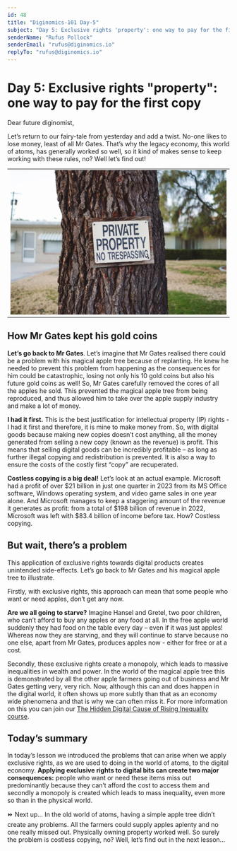 ```yaml
---
id: 48
title: "Diginomics-101 Day-5"
subject: "Day 5: Exclusive rights 'property': one way to pay for the first copy"
senderName: "Rufus Pollock"
senderEmail: "rufus@diginomics.io"
replyTo: "rufus@diginomics.io"
---
```


# **Day 5: Exclusive rights "property": one way to pay for the first copy**

Dear future diginomist,

Let’s return to our fairy-tale from yesterday and add a twist. No-one likes to lose money, least of all Mr Gates. That’s why the legacy economy, this world of atoms, has generally worked so well, so it kind of makes sense to keep working with these rules, no? Well let’s find out!

<table width="100%">
  <tr><td><img src="https://github.com/life-itself/diginomics/blob/main/brevo-assets/private_property.jpeg?raw=true" width="100%" /></td></tr>
</table>

## How Mr Gates kept his gold coins

**Let’s go back to Mr Gates**. Let’s imagine that Mr Gates realised there could be a problem with his magical apple tree because of replanting. He knew he needed to prevent this problem from happening as the consequences for him could be catastrophic, losing not only his 10 gold coins but also his future gold coins as well! So, Mr Gates carefully removed the cores of all the apples he sold. This prevented the magical apple tree from being reproduced, and thus allowed him to take over the apple supply industry and make a lot of money.

**I had it first.** This is the best justification for intellectual property (IP) rights - I had it first and therefore, it is mine to make money from. So, with digital goods because making new copies doesn’t cost anything, all the money generated from selling a new copy (known as the revenue) is profit. This means that selling digital goods can be incredibly profitable – as long as further illegal copying and redistribution is prevented. It is also a way to ensure the costs of the costly first “copy” are recuperated.

**Costless copying is a big deal!** Let’s look at an actual example. Microsoft had a profit of over $21 billion in just one quarter in 2023 from its MS Office software, Windows operating system, and video game sales in one year alone. And Microsoft manages to keep a staggering amount of the revenue it generates as profit: from a total of $198 billion of revenue in 2022, Microsoft was left with $83.4 billion of income before tax. How? Costless copying. 


## But wait, there’s a problem

This application of exclusive rights towards digital products creates unintended side-effects. Let’s go back to Mr Gates and his magical apple tree to illustrate. 

Firstly, with exclusive rights, this approach can mean that some people who want or need apples, don’t get any now.

**Are we all going to starve?** Imagine Hansel and Gretel, two poor children, who can’t afford to buy any apples or any food at all. In the free apple world suddenly they had food on the table every day – even if it was just apples! Whereas now they are starving, and they will continue to starve because no one else, apart from Mr Gates, produces apples now - either for free or at a cost.

Secondly, these exclusive rights create a monopoly, which leads to massive inequalities in wealth and power. In the world of the magical apple tree this is demonstrated by all the other apple farmers going out of business and Mr Gates getting very, very rich. Now, although this can and does happen in the digital world, it often shows up more subtly than that as an economy wide phenomena and that is why we can often miss it. For more information on this you can join our [The Hidden Digital Cause of Rising Inequality course](https://diginomics.io/inequality).


## Today’s summary

In today’s lesson we introduced the problems that can arise when we apply exclusive rights, as we are used to doing in the world of atoms, to the digital economy. **Applying exclusive rights to digital bits can create two major consequences:** people who want or need these items miss out predominantly because they can’t afford the cost to access them and secondly a monopoly is created which leads to mass inequality, even more so than in the physical world.


⏩ Next up… In the old world of atoms, having a simple apple tree didn’t create any problems. All the farmers could supply apples aplenty and no one really missed out. Physically owning property worked well. So surely the problem is costless copying, no? Well, let’s find out in the next lesson…
